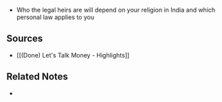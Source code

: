 - Who the legal heirs are will depend on your religion in India and which personal law applies to you

## Sources
- [[(Done) Let's Talk Money - Highlights]]

## Related Notes
- 
